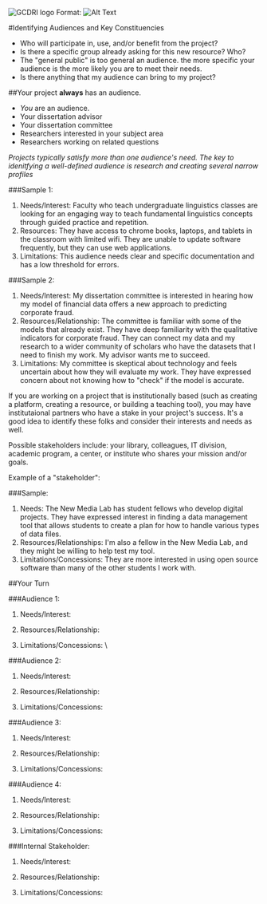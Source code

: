![GCDRI logo](/images/logo.png)
Format: ![Alt Text](url)


#Identifying Audiences and Key Constituencies
 * Who will participate in, use, and/or benefit from the project? 
 * Is there a specific group already asking for this new resource? Who? 
 * The "general public" is too general an audience. the more specific your audience is the more likely you are to meet their needs. 
 * Is there anything that my audience can bring to my project?

##Your project **always** has an audience. 
 * *You* are an audience. 
 * Your dissertation advisor
 * Your dissertation committee
 * Researchers interested in your subject area
 * Researchers working on related questions


 *Projects typically satisfy more than one audience's need. The key to idenitfying a well-defined audience is research and creating several narrow profiles*
 
###Sample 1: 
1. Needs/Interest: Faculty who teach undergraduate linguistics classes are looking for an engaging way to teach fundamental linguistics concepts through guided practice and repetition. 
2. Resources: They have access to chrome books, laptops, and tablets in the classroom with limited wifi. They are unable to update software frequently, but they can use web applications. 
3. Limitations: This audience needs clear and specific documentation and has a low threshold for errors. 

###Sample 2: 
1. Needs/Interest: My dissertation committee is interested in hearing how my model of financial data offers a new approach to predicting corporate fraud. 
2. Resources/Relationship: The committee is familiar with some of the models that already exist. They have deep familiarity with the qualitative indicators for corporate fraud. They can connect my data and my research to a wider community of scholars who have the datasets that I need to finish my work. My advisor wants me to succeed. 
3. Limitations: My committee is skeptical about technology and feels uncertain about how they will evaluate my work. They have expressed concern about not knowing how to "check" if the model is accurate. 

If you are working on a project that is institutionally based (such as creating a platform, creating a resource, or building a teaching tool), you may have institutaional partners who have a stake in your project's success.  It's a good idea to identify these folks and consider their interests and needs as well. 

Possible stakeholders include: your library, colleagues, IT division, academic program, a center, or institute who shares your mission and/or goals. 

Example of a "stakeholder":

###Sample: 
1. Needs: The New Media Lab has student fellows who develop digital projects. They have expressed interest in finding a data management tool that allows students to create a plan for how to handle various types of data files. 
2. Resources/Relationships: I'm also a fellow in the New Media Lab, and they might be willing to help test my tool. 
3. Limitations/Concessions: They are more interested in using open source software than many of the other students I work with. 


 ##Your Turn

 ###Audience 1: 

 1. Needs/Interest: 

 2. Resources/Relationship: 

 3. Limitations/Concessions: \


###Audience 2: 

 1. Needs/Interest: 

 2. Resources/Relationship: 

 3. Limitations/Concessions: 


###Audience 3: 

 1. Needs/Interest: 

 2. Resources/Relationship: 

 3. Limitations/Concessions: 


###Audience 4: 

 1. Needs/Interest: 

 2. Resources/Relationship: 

 3. Limitations/Concessions: 


###Internal Stakeholder: 

1. Needs/Interest: 

2. Resources/Relationship: 

3. Limitations/Concessions: 
